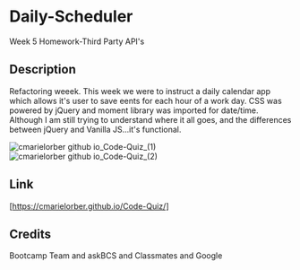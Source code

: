 # Daily-Scheduler
Week 5 Homework-Third Party API's



## Description
Refactoring weeek. This week we were to instruct a daily calendar app which allows it's user to save eents for each hour of a work day. CSS was powered by jQuery and moment library was imported for date/time.
Although I am still trying to understand where it all goes, and the differences between jQuery and Vanilla JS...it's functional. 


![cmarielorber github io_Code-Quiz_(1)](https://user-images.githubusercontent.com/109984761/197048667-b6a692de-b724-4462-becb-a9372f8837bb.png)
![cmarielorber github io_Code-Quiz_(2)](https://user-images.githubusercontent.com/109984761/197048717-bc0b81f8-3920-449e-88bc-33d8c24a33bd.png)


## Link

[https://cmarielorber.github.io/Code-Quiz/]

## Credits

Bootcamp Team and askBCS and Classmates and Google
